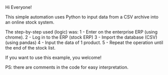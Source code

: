 Hi Everyone!

This simple automation uses Python to input data from a CSV archive into an online stock system.

The step-by-step used (logic) was:
1 - Enter on the enterprise ERP (using chrome).
2 - Log in to the ERP (stock ERP)
3 - Import the database (CSV) (using pandas)
4 - Input the data of 1 product.
5 - Repeat the operation until the end of the stock list.

If you want to use this example, you welcome!

PS: there are comments in the code for easy interpretation.
